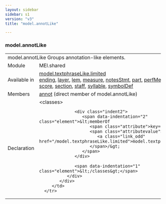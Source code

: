 ```yaml
---
layout: sidebar
sidebar: s1
version: "v3"
title: "model.annotLike"

---
```


<div class="classSpec model">
   <h3 id="model.annotLike">model.annotLike</h3>
   <table class="wovenodd">
      <tr>
         <td colspan="2" class="wovenodd-col2">
            <span class="label">model.annotLike</span> Groups annotation-like elements.
         </td>
      </tr>
      <tr>
         <td class="wovenodd-col1">
            <span class="label" lang="en">Module</span>
         </td>
         <td class="wovenodd-col2">MEI.shared</td>
      </tr>
      <tr>
         <td class="wovenodd-col1">
            <span class="label" lang="en">Available in</span>
         </td>
         <td class="wovenodd-col2">
            <div class="parent">
               <div>
                  <a class="link_odd_classSpec" href="/{{ page.version }}/model.textphraseLike.limited">model.textphraseLike.limited</a>
               </div>
               <div>
                  <a class="link_odd_elementSpec" href="/{{ page.version }}/ending">ending</a>, 
                  <a class="link_odd_elementSpec" href="/{{ page.version }}/layer">layer</a>, 
                  <a class="link_odd_elementSpec" href="/{{ page.version }}/lem">lem</a>, 
                  <a class="link_odd_elementSpec" href="/{{ page.version }}/measure">measure</a>, 
                  <a class="link_odd_elementSpec" href="/{{ page.version }}/notesStmt">notesStmt</a>, 
                  <a class="link_odd_elementSpec" href="/{{ page.version }}/part">part</a>, 
                  <a class="link_odd_elementSpec" href="/{{ page.version }}/perfMedium">perfMedium</a>, 
                  <a class="link_odd_elementSpec" href="/{{ page.version }}/pgDesc">pgDesc</a>, 
                  <a class="link_odd_elementSpec" href="/{{ page.version }}/rdg">rdg</a>, 
                  <a class="link_odd_elementSpec" href="/{{ page.version }}/score">score</a>, 
                  <a class="link_odd_elementSpec" href="/{{ page.version }}/section">section</a>, 
                  <a class="link_odd_elementSpec" href="/{{ page.version }}/staff">staff</a>, 
                  <a class="link_odd_elementSpec" href="/{{ page.version }}/syllable">syllable</a>, 
                  <a class="link_odd_elementSpec" href="/{{ page.version }}/symbolDef">symbolDef</a>
               </div>
            </div>
         </td>
      </tr>
      <tr>
         <td class="wovenodd-col1">
            <span class="label" lang="en">Members</span>
         </td>
         <td class="wovenodd-col2">
            <div class="parent">
               <div>
                  <a class="link_odd_elementSpec" href="/{{ page.version }}/annot">annot</a> (direct member of model.annotLike)
               </div>
            </div>
         </td>
      </tr>
      <tr>
         <td class="wovenodd-col1">
            <span class="label" lang="en">Declaration</span>
         </td>
         <td class="wovenodd-col2">
            <div xml:space="preserve" class="pre">
               <div class="indent1">
                  <span data-indentation="1" class="element">&lt;classes&gt;</span>
                  
                  <div class="indent2">
                     <span data-indentation="2" class="element">&lt;memberOf 
                        <span class="attribute">key=</span>
                        <span class="attributevalue">"
                           <a class="link_odd" href="/model.textphraseLike.limited">model.textphraseLike.limited</a>"
                        </span>/&gt;
                     </span>
                  </div>
                  
                  <span data-indentation="1" class="element">&lt;/classes&gt;</span>
               </div>
            </div>
         </td>
      </tr>
   </table>
</div>